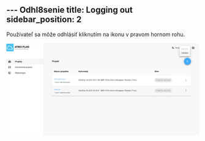 --- Odhl8senie
title: Logging out
sidebar_position: 2
---


Používateľ sa môže odhlásiť kliknutím na ikonu v pravom hornom rohu.

![Log out](./images/logout_sk.png)
